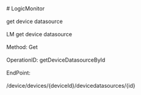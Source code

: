 <br>#     LogicMonitor</br>
<br>get device datasource </br>
<br>LM get device datasource</br>
<br>Method: Get</br>
<br>OperationID: getDeviceDatasourceById</br>
<br>EndPoint:</br>
<br>/device/devices/{deviceId}/devicedatasources/{id}</br>
